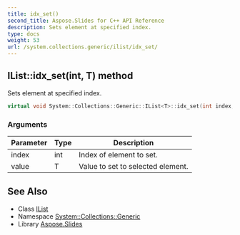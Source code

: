 ```yaml
---
title: idx_set()
second_title: Aspose.Slides for C++ API Reference
description: Sets element at specified index.
type: docs
weight: 53
url: /system.collections.generic/ilist/idx_set/
---
```

## IList::idx_set(int, T) method


Sets element at specified index.

```cpp
virtual void System::Collections::Generic::IList<T>::idx_set(int index, T value)=0
```


### Arguments

| Parameter | Type | Description |
| --- | --- | --- |
| index | int | Index of element to set. |
| value | T | Value to set to selected element. |

## See Also

* Class [IList](../)
* Namespace [System::Collections::Generic](../../)
* Library [Aspose.Slides](../../../)